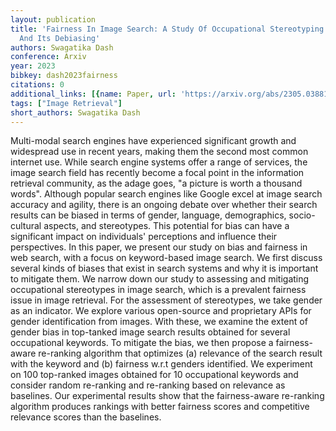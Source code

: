 ```yaml
---
layout: publication
title: 'Fairness In Image Search: A Study Of Occupational Stereotyping In Image Retrieval
  And Its Debiasing'
authors: Swagatika Dash
conference: Arxiv
year: 2023
bibkey: dash2023fairness
citations: 0
additional_links: [{name: Paper, url: 'https://arxiv.org/abs/2305.03881'}]
tags: ["Image Retrieval"]
short_authors: Swagatika Dash
---
```

Multi-modal search engines have experienced significant growth and widespread
use in recent years, making them the second most common internet use. While
search engine systems offer a range of services, the image search field has
recently become a focal point in the information retrieval community, as the
adage goes, "a picture is worth a thousand words". Although popular search
engines like Google excel at image search accuracy and agility, there is an
ongoing debate over whether their search results can be biased in terms of
gender, language, demographics, socio-cultural aspects, and stereotypes. This
potential for bias can have a significant impact on individuals' perceptions
and influence their perspectives.
  In this paper, we present our study on bias and fairness in web search, with
a focus on keyword-based image search. We first discuss several kinds of biases
that exist in search systems and why it is important to mitigate them. We
narrow down our study to assessing and mitigating occupational stereotypes in
image search, which is a prevalent fairness issue in image retrieval. For the
assessment of stereotypes, we take gender as an indicator. We explore various
open-source and proprietary APIs for gender identification from images. With
these, we examine the extent of gender bias in top-tanked image search results
obtained for several occupational keywords. To mitigate the bias, we then
propose a fairness-aware re-ranking algorithm that optimizes (a) relevance of
the search result with the keyword and (b) fairness w.r.t genders identified.
We experiment on 100 top-ranked images obtained for 10 occupational keywords
and consider random re-ranking and re-ranking based on relevance as baselines.
Our experimental results show that the fairness-aware re-ranking algorithm
produces rankings with better fairness scores and competitive relevance scores
than the baselines.